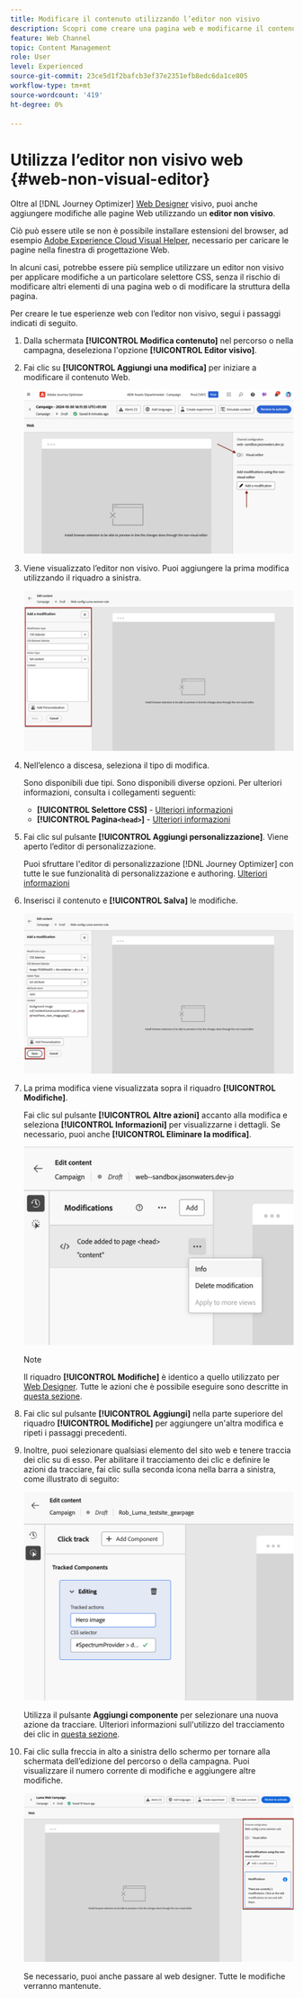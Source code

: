 ```yaml
---
title: Modificare il contenuto utilizzando l’editor non visivo
description: Scopri come creare una pagina web e modificarne il contenuto utilizzando l’editor non visivo di Journey Optimizer
feature: Web Channel
topic: Content Management
role: User
level: Experienced
source-git-commit: 23ce5d1f2bafcb3ef37e2351efb8edc6da1ce805
workflow-type: tm+mt
source-wordcount: '419'
ht-degree: 0%

---
```


# Utilizza l’editor non visivo web {#web-non-visual-editor}

Oltre al [!DNL Journey Optimizer] [Web Designer](web-visual-editor.md) visivo, puoi anche aggiungere modifiche alle pagine Web utilizzando un **editor non visivo**.

Ciò può essere utile se non è possibile installare estensioni del browser, ad esempio [Adobe Experience Cloud Visual Helper](web-prerequisites.md#visual-authoring-prerequisites), necessario per caricare le pagine nella finestra di progettazione Web.

In alcuni casi, potrebbe essere più semplice utilizzare un editor non visivo per applicare modifiche a un particolare selettore CSS, senza il rischio di modificare altri elementi di una pagina web o di modificare la struttura della pagina.

Per creare le tue esperienze web con l’editor non visivo, segui i passaggi indicati di seguito.

1. Dalla schermata **[!UICONTROL Modifica contenuto]** nel percorso o nella campagna, deseleziona l&#39;opzione **[!UICONTROL Editor visivo]**.

1. Fai clic su **[!UICONTROL Aggiungi una modifica]** per iniziare a modificare il contenuto Web.

   ![](assets/web-campaign-add-modification-button.png)

1. Viene visualizzato l’editor non visivo. Puoi aggiungere la prima modifica utilizzando il riquadro a sinistra.

   ![](assets/web-non-visual-editor.png)

1. Nell’elenco a discesa, seleziona il tipo di modifica.

   Sono disponibili due tipi. Sono disponibili diverse opzioni. Per ulteriori informazioni, consulta i collegamenti seguenti:

   * **[!UICONTROL Selettore CSS]** - [Ulteriori informazioni](manage-web-modifications.md#css-selector)
   * **[!UICONTROL Pagina`<head>`]** - [Ulteriori informazioni](manage-web-modifications.md#page-head)

1. Fai clic sul pulsante **[!UICONTROL Aggiungi personalizzazione]**. Viene aperto l’editor di personalizzazione.

   Puoi sfruttare l&#39;editor di personalizzazione [!DNL Journey Optimizer] con tutte le sue funzionalità di personalizzazione e authoring. [Ulteriori informazioni](../personalization/personalization-build-expressions.md)

1. Inserisci il contenuto e **[!UICONTROL Salva]** le modifiche.

   ![](assets/web-non-visual-editor-ex-save.png)

1. La prima modifica viene visualizzata sopra il riquadro **[!UICONTROL Modifiche]**.

   Fai clic sul pulsante **[!UICONTROL Altre azioni]** accanto alla modifica e seleziona **[!UICONTROL Informazioni]** per visualizzarne i dettagli. Se necessario, puoi anche **[!UICONTROL Eliminare la modifica]**.

   ![](assets/web-non-visual-editor-ex-more.png)

   >[!NOTE]
   >
   >Il riquadro **[!UICONTROL Modifiche]** è identico a quello utilizzato per [Web Designer](web-visual-editor.md). Tutte le azioni che è possibile eseguire sono descritte in [questa sezione](manage-web-modifications.md#use-modifications-pane).

1. Fai clic sul pulsante **[!UICONTROL Aggiungi]** nella parte superiore del riquadro **[!UICONTROL Modifiche]** per aggiungere un&#39;altra modifica e ripeti i passaggi precedenti.


1. Inoltre, puoi selezionare qualsiasi elemento del sito web e tenere traccia dei clic su di esso. Per abilitare il tracciamento dei clic e definire le azioni da tracciare, fai clic sulla seconda icona nella barra a sinistra, come illustrato di seguito:

   ![](assets/web-campaign-click.png)

   Utilizza il pulsante **Aggiungi componente** per selezionare una nuova azione da tracciare. Ulteriori informazioni sull&#39;utilizzo del tracciamento dei clic in [questa sezione](monitor-web-experiences.md#use-click-tracking).


1. Fai clic sulla freccia in alto a sinistra dello schermo per tornare alla schermata dell’edizione del percorso o della campagna. Puoi visualizzare il numero corrente di modifiche e aggiungere altre modifiche.

   ![](assets/web-campaign-modifications.png)

   Se necessario, puoi anche passare al web designer. Tutte le modifiche verranno mantenute.

